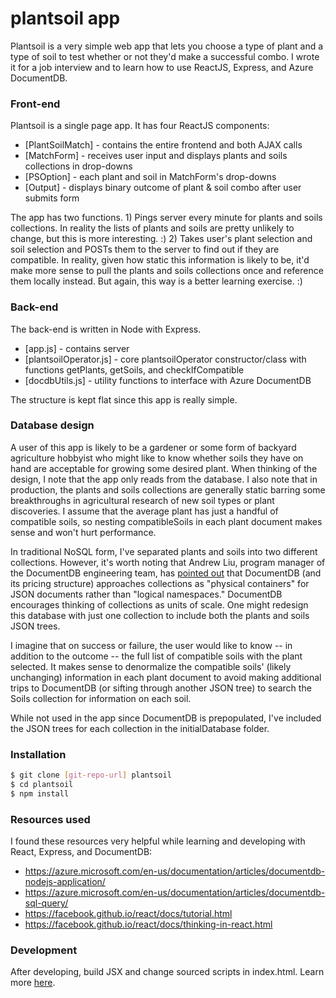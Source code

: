 # plantsoil app

Plantsoil is a very simple web app that lets you choose a type of plant and a type of soil to test whether or not they'd make a successful combo. I wrote it for a job interview and to learn how to use ReactJS, Express, and Azure DocumentDB.

### Front-end

Plantsoil is a single page app. It has four ReactJS components:

* [PlantSoilMatch] - contains the entire frontend and both AJAX calls
* [MatchForm] - receives user input and displays plants and soils collections in drop-downs
* [PSOption] - each plant and soil in MatchForm's drop-downs
* [Output] - displays binary outcome of plant & soil combo after user submits form

The app has two functions. 1) Pings server every minute for plants and soils collections. In reality the lists of plants and soils are pretty unlikely to change, but this is more interesting. :) 2) Takes user's plant selection and soil selection and POSTs them to the server to find out if they are compatible. In reality, given how static this information is likely to be, it'd make more sense to pull the plants and soils collections once and reference them locally instead. But again, this way is a better learning exercise. :)

### Back-end

The back-end is written in Node with Express.

* [app.js] - contains server
* [plantsoilOperator.js] - core plantsoilOperator constructor/class with functions getPlants, getSoils, and checkIfCompatible
* [docdbUtils.js] - utility functions to interface with Azure DocumentDB

The structure is kept flat since this app is really simple.

### Database design

A user of this app is likely to be a gardener or some form of backyard agriculture hobbyist who might like to know whether soils they have on hand are acceptable for growing some desired plant. When thinking of the design, I note that the app only reads from the database. I also note that in production, the plants and soils collections are generally static barring some breakthroughs in agricultural research of new soil types or plant discoveries. I assume that the average plant has just a handful of compatible soils, so nesting compatibleSoils in each plant document makes sense and won't hurt performance.

In traditional NoSQL form, I've separated plants and soils into two different collections. However, it's worth noting that Andrew Liu, program manager of the DocumentDB engineering team, has [pointed out] that DocumentDB (and its pricing structure) approaches collections as "physical containers" for JSON documents rather than "logical namespaces." DocumentDB encourages thinking of collections as units of scale. One might redesign this database with just one collection to include both the plants and soils JSON trees.

I imagine that on success or failure, the user would like to know -- in addition to the outcome -- the full list of compatible soils with the plant selected. It makes sense to denormalize the compatible soils' (likely unchanging) information in each plant document to avoid making additional trips to DocumentDB (or sifting through another JSON tree) to search the Soils collection for information on each soil.

While not used in the app since DocumentDB is prepopulated, I've included the JSON trees for each collection in the initialDatabase folder.

### Installation

```sh
$ git clone [git-repo-url] plantsoil
$ cd plantsoil
$ npm install
```

### Resources used

I found these resources very helpful while learning and developing with React, Express, and DocumentDB:

* https://azure.microsoft.com/en-us/documentation/articles/documentdb-nodejs-application/
* https://azure.microsoft.com/en-us/documentation/articles/documentdb-sql-query/
* https://facebook.github.io/react/docs/tutorial.html
* https://facebook.github.io/react/docs/thinking-in-react.html

### Development

After developing, build JSX and change sourced scripts in index.html. Learn more [here].

[pointed out]:http://www.reddit.com/r/dotnet/comments/39hxav/i_work_on_the_azure_documentdb_team_ama/
[here]:https://facebook.github.io/react/docs/getting-started.html
